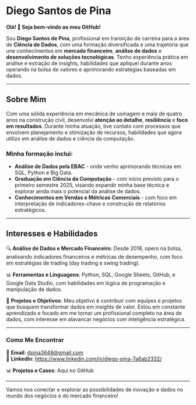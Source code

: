 # Diego Santos de Pina

**Olá! 👋 Seja bem-vindo ao meu GitHub!**

Sou **Diego Santos de Pina**, profissional em transição de carreira para a área de **Ciência de Dados**, com uma formação diversificada e uma trajetória que une conhecimentos em **mercado financeiro**, **análise de dados** e **desenvolvimento de soluções tecnológicas**. Tenho experiência prática em análise e extração de insights, habilidades que apliquei durante anos operando na bolsa de valores e aprimorando estratégias baseadas em dados.

---

## Sobre Mim
Com uma sólida experiência em mecânica de usinagem e mais de quatro anos na construção civil, desenvolvi **atenção ao detalhe**, **resiliência** e **foco em resultados**. Durante minha atuação, tive contato com processos que envolvem planejamento e otimização de recursos, habilidades que agora utilizo em análise de dados e ciência da computação.

### Minha formação inclui:
- **Análise de Dados pela EBAC** - onde venho aprimorando técnicas em SQL, Python e Big Data.
- **Graduação em Ciência da Computação** - com início previsto para o primeiro semestre 2025, visando expandir minha base técnica e explorar ainda mais o potencial da análise de dados.
- **Conhecimentos em Vendas e Métricas Comerciais** - com foco em interpretação de indicadores-chave e construção de relatórios estratégicos.

---

## Interesses e Habilidades

🔍 **Análise de Dados e Mercado Financeiro**: Desde 2018, opero na bolsa, analisando indicadores financeiros e métricas de desempenho, com foco em estratégias de trading (day trading e swing trading).

📊 **Ferramentas e Linguagens**: Python, SQL, Google Sheets, GitHub, e Google Data Studio, com habilidades em lógica de programação e manipulação de dados.

🚀 **Projetos e Objetivos**: Meu objetivo é contribuir com equipes e projetos que busquem transformar dados em insights de valor. Estou em constante aprendizado e focado em me tornar um profissional completo na área de dados, com interesse em alavancar negócios com inteligência estratégica.

---

### Como Me Encontrar
📧 **Email**: dpina3648@gmail.com  
🔗 **LinkedIn**: https://www.linkedin.com/in/diego-pina-7a6ab2332/

📊 **Projetos e Cases**: Aqui no GitHub

---

Vamos nos conectar e explorar as possibilidades de inovação e dados no mundo dos negócios e do mercado financeiro!

